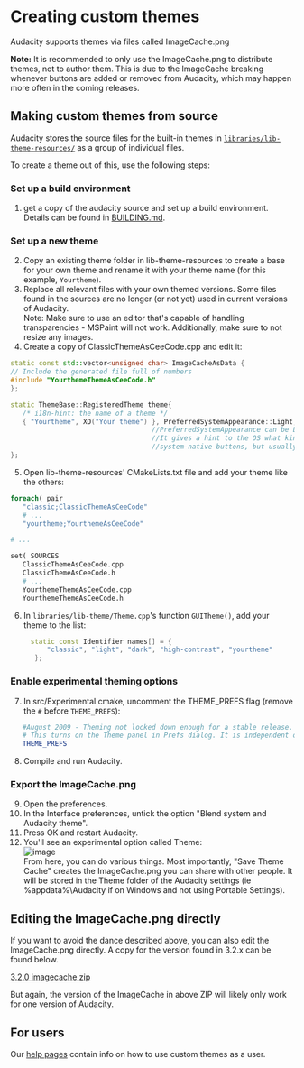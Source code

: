 # Creating custom themes

Audacity supports themes via files called ImageCache.png

**Note:** It is recommended to only use the ImageCache.png to distribute themes, not to author them. This is due to the ImageCache breaking whenever buttons are added or removed from Audacity, which may happen more often in the coming releases.

## Making custom themes from source

Audacity stores the source files for the built-in themes in [`libraries/lib-theme-resources/`](https://github.com/audacity/audacity/tree/master/libraries/lib-theme-resources) as a group of individual files.

To create a theme out of this, use the following steps:

### Set up a build environment

1. get a copy of the audacity source and set up a build environment. Details can be found in [BUILDING.md](https://github.com/audacity/audacity/blob/master/BUILDING.md).

### Set up a new theme

2. Copy an existing theme folder in lib-theme-resources to create a base for your own theme and rename it with your theme name (for this example, `Yourtheme`).
3. Replace all relevant files with your own themed versions. Some files found in the sources are no longer (or not yet) used in current versions of Audacity.\
   Note: Make sure to use an editor that's capable of handling transparencies - MSPaint will not work. Additionally, make sure to not resize any images.
4. Create a copy of ClassicThemeAsCeeCode.cpp and edit it:

```cpp
static const std::vector<unsigned char> ImageCacheAsData {
// Include the generated file full of numbers
#include "YourthemeThemeAsCeeCode.h"
};

static ThemeBase::RegisteredTheme theme{
   /* i18n-hint: the name of a theme */
   { "Yourtheme", XO("Your theme") }, PreferredSystemAppearance::Light, ImageCacheAsData
                                   //PreferredSystemAppearance can be Light, Dark, and HighContrastDark. 
                                   //It gives a hint to the OS what kind of theme you'd prefer for the 
                                   //system-native buttons, but usually is ignored.
};
```

5. Open lib-theme-resources' CMakeLists.txt file and add your theme like the others:

```cmake
foreach( pair
   "classic;ClassicThemeAsCeeCode"
   # ...
   "yourtheme;YourthemeAsCeeCode"

# ...

set( SOURCES
   ClassicThemeAsCeeCode.cpp
   ClassicThemeAsCeeCode.h
   # ...
   YourthemeThemeAsCeeCode.cpp
   YourthemeThemeAsCeeCode.h
```

6. In `libraries/lib-theme/Theme.cpp`'s function `GUITheme()`, add your theme to the list:

```cpp
     static const Identifier names[] = {
         "classic", "light", "dark", "high-contrast", "yourtheme"
      };
```

### Enable experimental theming options

7. In src/Experimental.cmake, uncomment the THEME\_PREFS flag (remove the `#` before `THEME_PREFS`):

```cmake
   #August 2009 - Theming not locked down enough for a stable release.
   # This turns on the Theme panel in Prefs dialog. It is independent of THEMING.
   THEME_PREFS
```

8. Compile and run Audacity.

### Export the ImageCache.png

9. Open the preferences.
10. In the Interface preferences, untick the option "Blend system and Audacity theme".
11. Press OK and restart Audacity.
12. You'll see an experimental option called Theme:\
    ![image](https://user-images.githubusercontent.com/87814144/204311961-b2faea23-1784-4616-9141-2a04073353ef.png)\
    From here, you can do various things. Most importantly, "Save Theme Cache" creates the ImageCache.png you can share with other people. It will be stored in the Theme folder of the Audacity settings (ie %appdata%\Audacity if on Windows and not using Portable Settings).

## Editing the ImageCache.png directly

If you want to avoid the dance described above, you can also edit the ImageCache.png directly. A copy for the version found in 3.2.x can be found below.

[3.2.0 imagecache.zip](https://github.com/audacity/audacity/files/10104404/3.2.0.imagecache.zip)

But again, the version of the ImageCache in above ZIP will likely only work for one version of Audacity.

## For users

Our [help pages](https://support.audacityteam.org/basics/customizing-audacity/using-themes) contain info on how to use custom themes as a user.
